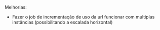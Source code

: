 Melhorias:
- Fazer o job de incrementação de uso da url funcionar com multiplas instâncias (possibilitando a escalada horizontal)